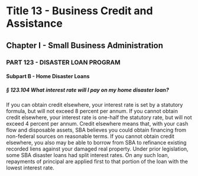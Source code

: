 
# Title 13 - Business Credit and Assistance
## Chapter I - Small Business Administration
### PART 123 - DISASTER LOAN PROGRAM
#### Subpart B - Home Disaster Loans
##### § 123.104 What interest rate will I pay on my home disaster loan?

If you can obtain credit elsewhere, your interest rate is set by a statutory formula, but will not exceed 8 percent per annum. If you cannot obtain credit elsewhere, your interest rate is one-half the statutory rate, but will not exceed 4 percent per annum. Credit elsewhere means that, with your cash flow and disposable assets, SBA believes you could obtain financing from non-federal sources on reasonable terms. If you cannot obtain credit elsewhere, you also may be able to borrow from SBA to refinance existing recorded liens against your damaged real property. Under prior legislation, some SBA disaster loans had split interest rates. On any such loan, repayments of principal are applied first to that portion of the loan with the lowest interest rate.
